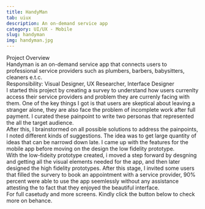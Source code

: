 ```yaml
---
title: HandyMan
tab: uiux
description: An on-demand service app
category: UI/UX - Mobile
slug: handyman
img: handyman.jpg
---
```





<div class="lg:p-4 pt-4 mb-4 text-pryColor font-bold text-2xl lg:text-4xl">
  Project Overview
</div>

<div class="lg:p-4 mb-4 leading-9">
Handyman is an on-demand service app that connects users to professional service providers such as plumbers, barbers, babysitters, cleaners e.t.c. 
<div class="pt-4 ">
 <span class = "text-pryColor font-bold"> Responsibility:</span> Visual Designer, UX Researcher, Interface Designer
</div>
</div>

<div class=" pt-4 lg:p-4 mb-4 leading-9">
I started this project by creating a survey to understand how users currenlty access their service providers and problem they are currenly facing with them. One of the key things I got is that users are skeptical about leaving a stranger alone, they are also face the problem of incomplete work after full payment. I curated these painpoint to write two personas that represented the all the target audience.  
</div>

  <div class="lg:max-w-4/5 m-auto mt-14">
    <div><dynamic-image filename="persona-2.jpg"></dynamic-image> </div>
    <div Class = "mt-14"><dynamic-image filename="persona-1.jpg"></dynamic-image> </div>
  </div>



<!--more-->

 
  <div class="mt-14 pt-4 lg:p-4 mb-4 leading-9">
    After this, I brainstormed on all possible solutions to address the painpoints, I noted different kinds of suggestions. The idea was to get large quantity of ideas that can be narrowd down late. I came up with the features for the mobile app before moving on the design the low fidelity prototype.  
  </div>

   <div class="lg:max-w-4/5 m-auto mt-14">
    <div><dynamic-image filename="wireframe.jpg"></dynamic-image> </div>
  </div>

<div class=" mt-14 pt-4 lg:p-4 mb-4 leading-9">
With the low-fideity prototype created, i moved a step forward by desgning and getting all the visual elements needed for the app, and then later designed the high fidelity prototypes. After this stage, I invited some users that filled the survery to book an appointment with a service provider, 90% percent were able to use the app seemlessly without any assistance attesting the to fact that they enjoyed the beautiful interface.
</div>

<div class="pt-4 lg:p-4 mb-4 leading-9">
For full casetudy and more screens. Kindly click the button below to check more on behance.
</div>
<btn3 class ="mt-4" text="See More" href="https://www.behance.net/gallery/122141817/Handyman-On-demand-service-app"> </btn3 >



 


   